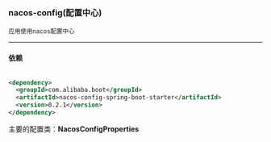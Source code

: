 ### nacos-config(配置中心)

~~~
应用使用nacos配置中心
~~~

---

#### 依赖

```xml

<dependency>
  <groupId>com.alibaba.boot</groupId>
  <artifactId>nacos-config-spring-boot-starter</artifactId>
  <version>0.2.1</version>
</dependency>
```

主要的配置类：**NacosConfigProperties**